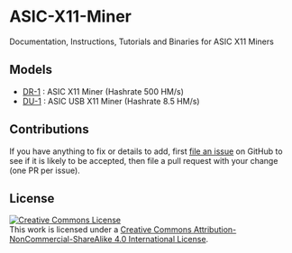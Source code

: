 # ASIC-X11-Miner
Documentation, Instructions, Tutorials and Binaries for ASIC X11 Miners

## Models

- [DR-1](DR-1/README.md) : ASIC X11 Miner (Hashrate 500 HM/s)
- [DU-1](DU-1/README.md) : ASIC USB X11 Miner (Hashrate 8.5 HM/s)

## Contributions

If you have anything to fix or details to add, first [file an issue](https://github.com/PinIdea/ASIC-X11-Miner/issues) on GitHub to see if it is likely to be accepted, then file a pull request with your change (one PR per issue).

## License

<a rel="license" href="http://creativecommons.org/licenses/by-nc-sa/4.0/"><img alt="Creative Commons License" style="border-width:0" src="https://i.creativecommons.org/l/by-nc-sa/4.0/88x31.png" /></a><br />This work is licensed under a <a rel="license" href="http://creativecommons.org/licenses/by-nc-sa/4.0/">Creative Commons Attribution-NonCommercial-ShareAlike 4.0 International License</a>.

